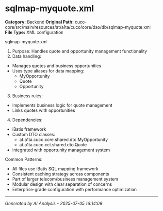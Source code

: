 # sqlmap-myquote.xml

**Category:** Backend
**Original Path:** cuco-core/src/main/resources/at/a1ta/cuco/core/dao/db/sqlmap-myquote.xml
**File Type:** XML configuration

sqlmap-myquote.xml
1. Purpose: Handles quote and opportunity management functionality
2. Data handling:
- Manages quotes and business opportunities
- Uses type aliases for data mapping:
  - MyOpportunity
  - Quote
  - Opportunity
3. Business rules:
- Implements business logic for quote management
- Links quotes with opportunities
4. Dependencies:
- iBatis framework
- Custom DTO classes:
  - at.a1ta.cuco.core.shared.dto.MyOpportunity
  - at.a1ta.cuco.cct.shared.dto.Quote
- Integrated with opportunity management system

Common Patterns:
- All files use iBatis SQL mapping framework
- Consistent caching strategy across components
- Part of larger telecom/business management system
- Modular design with clear separation of concerns
- Enterprise-grade configuration with performance optimization

---
*Generated by AI Analysis - 2025-07-05 16:14:09*
